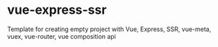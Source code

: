 # vue-express-ssr
Template for creating empty project with Vue, Express, SSR, vue-meta, vuex, vue-router, vue composition api
